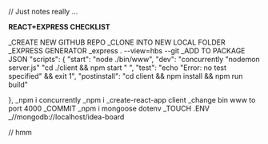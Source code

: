 // Just notes really ...

**REACT+EXPRESS CHECKLIST**

_CREATE NEW GITHUB REPO
_CLONE INTO NEW LOCAL FOLDER
_EXPRESS GENERATOR 
_express . --view=hbs --git
_ADD TO PACKAGE JSON
"scripts": {
  "start": "node ./bin/www",
  "dev": "concurrently \"nodemon server.js\" \"cd ./client  && npm start \" ",
  "test": "echo \"Error: no test specified\" && exit 1",
  "postinstall": "cd client && npm install && npm run build"

},
_npm i concurrently 
_npm i
_create-react-app client
_change bin www to port 4000 
_COMMIT
_npm i mongoose dotenv
_TOUCH .ENV
_//mongodb://localhost/idea-board


// hmm 

